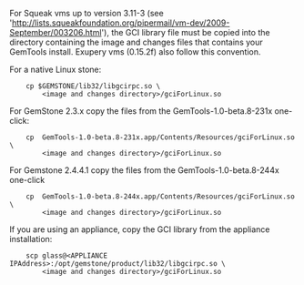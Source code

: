 For Squeak vms up to version 3.11-3 (see 'http://lists.squeakfoundation.org/pipermail/vm-dev/2009-September/003206.html'), the GCI library file must be copied into the directory containing the image and changes files that contains your GemTools install. Exupery vms (0.15.2f) also follow this convention.

For a native Linux stone:
```
	cp $GEMSTONE/lib32/libgcirpc.so \
		<image and changes directory>/gciForLinux.so
```

For GemStone 2.3.x copy the files from the GemTools-1.0-beta.8-231x one-click:
```
	cp  GemTools-1.0-beta.8-231x.app/Contents/Resources/gciForLinux.so \
		<image and changes directory>/gciForLinux.so
```
For Gemstone 2.4.4.1 copy the files from the GemTools-1.0-beta.8-244x one-click
```
	cp  GemTools-1.0-beta.8-244x.app/Contents/Resources/gciForLinux.so \
		<image and changes directory>/gciForLinux.so
```

If you are using an appliance, copy the GCI library from the appliance installation:
```
	scp glass@<APPLIANCE IPAddress>:/opt/gemstone/product/lib32/libgcirpc.so \
		<image and changes directory>/gciForLinux.so
```